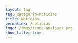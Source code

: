 ```yaml
---
layout: tag
tag: categoria-noticias
title: Notícias
permalink: /noticias
logo: /imgs/icone-analises.png
show_title: true
---
```

